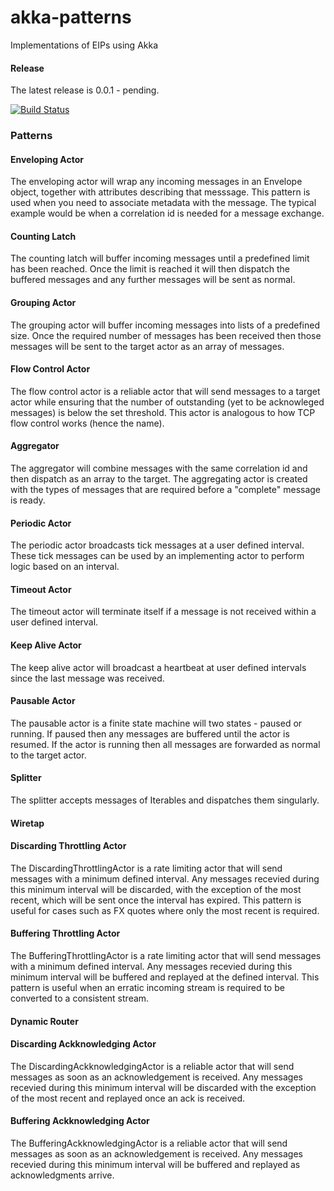 akka-patterns
=============

Implementations of EIPs using Akka


#### Release

The latest release is 0.0.1 - pending.

[![Build Status](https://travis-ci.org/sksamuel/akka-patterns.png)](https://travis-ci.org/sksamuel/akka-patterns)

### Patterns

#### Enveloping Actor

The enveloping actor will wrap any incoming messages in an Envelope object, together with attributes describing that messsage. This pattern is used when you need to associate metadata with the message. The typical example would be when a correlation id is needed for a message exchange.

#### Counting Latch

The counting latch will buffer incoming messages until a predefined limit has been reached. Once the limit is reached it will then dispatch the buffered messages and any further messages will be sent as normal.

#### Grouping Actor

The grouping actor will buffer incoming messages into lists of a predefined size. Once the required number of messages has been received then those messages will be sent to the target actor as an array of messages.

#### Flow Control Actor

The flow control actor is a reliable actor that will send messages to a target actor while ensuring that the number of outstanding (yet to be acknowleged messages) is below the set threshold. This actor is analogous to how TCP flow control works (hence the name).

#### Aggregator

The aggregator will combine messages with the same correlation id and then dispatch as an array to the target. The aggregating actor is created with the types of messages that are required before a "complete" message is ready.

#### Periodic Actor

The periodic actor broadcasts tick messages at a user defined interval. These tick messages can be used by an implementing actor to perform logic based on an interval.

#### Timeout Actor

The timeout actor will terminate itself if a message is not received within a user defined interval. 

#### Keep Alive Actor

The keep alive actor will broadcast a heartbeat at user defined intervals since the last message was received. 

#### Pausable Actor

The pausable actor is a finite state machine will two states - paused or running. If paused then any messages are buffered until the actor is resumed. If the actor is running then all messages are forwarded as normal to the target actor.

#### Splitter

The splitter accepts messages of Iterables and dispatches them singularly.

#### Wiretap

#### Discarding Throttling Actor

The DiscardingThrottlingActor is a rate limiting actor that will send messages with a minimum defined interval. Any messages recevied during this minimum interval will be discarded, with the exception of the most recent, which will be sent once the interval has expired. This pattern is useful for cases such as FX quotes where only the most recent is required.

#### Buffering Throttling Actor

The BufferingThrottlingActor is a rate limiting actor that will send messages with a minimum defined interval. Any messages recevied during this minimum interval will be buffered and replayed at the defined interval. This pattern is useful when an erratic incoming stream is required to be converted to a consistent stream.

#### Dynamic Router

#### Discarding Ackknowledging Actor

The DiscardingAckknowledgingActor is a reliable actor that will send messages as soon as an acknowledgement is received. Any messages recevied during this minimum interval will be discarded with the exception of the most recent and replayed once an ack is received.

#### Buffering Ackknowledging Actor

The BufferingAckknowledgingActor is a reliable actor that will send messages as soon as an acknowledgement is received. Any messages recevied during this minimum interval will be buffered and replayed as acknowledgments arrive.

